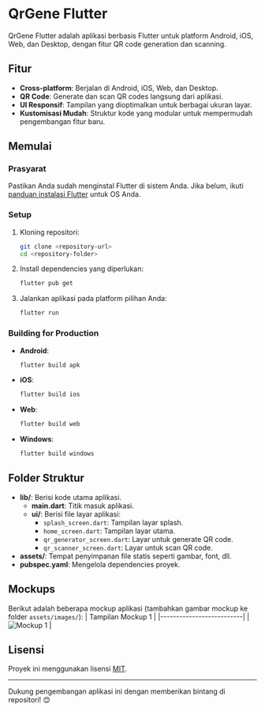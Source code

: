 # QrGene Flutter

QrGene Flutter adalah aplikasi berbasis Flutter untuk platform Android, iOS, Web, dan Desktop, dengan fitur QR code generation dan scanning.

## Fitur

- **Cross-platform**: Berjalan di Android, iOS, Web, dan Desktop.
- **QR Code**: Generate dan scan QR codes langsung dari aplikasi.
- **UI Responsif**: Tampilan yang dioptimalkan untuk berbagai ukuran layar.
- **Kustomisasi Mudah**: Struktur kode yang modular untuk mempermudah pengembangan fitur baru.

## Memulai

### Prasyarat

Pastikan Anda sudah menginstal Flutter di sistem Anda. Jika belum, ikuti [panduan instalasi Flutter](https://flutter.dev/docs/get-started/install) untuk OS Anda.

### Setup

1. Kloning repositori:
   ```bash
   git clone <repository-url>
   cd <repository-folder>
   ```

2. Install dependencies yang diperlukan:
   ```bash
   flutter pub get
   ```

3. Jalankan aplikasi pada platform pilihan Anda:
   ```bash
   flutter run
   ```

### Building for Production

- **Android**:
  ```bash
  flutter build apk
  ```

- **iOS**:
  ```bash
  flutter build ios
  ```

- **Web**:
  ```bash
  flutter build web
  ```

- **Windows**:
  ```bash
  flutter build windows
  ```

## Folder Struktur

- **lib/**: Berisi kode utama aplikasi.
  - **main.dart**: Titik masuk aplikasi.
  - **ui/**: Berisi file layar aplikasi:
    - `splash_screen.dart`: Tampilan layar splash.
    - `home_screen.dart`: Tampilan layar utama.
    - `qr_generator_screen.dart`: Layar untuk generate QR code.
    - `qr_scanner_screen.dart`: Layar untuk scan QR code.
- **assets/**: Tempat penyimpanan file statis seperti gambar, font, dll.
- **pubspec.yaml**: Mengelola dependencies proyek.

## Mockups

Berikut adalah beberapa mockup aplikasi (tambahkan gambar mockup ke folder `assets/images/`):
| Tampilan Mockup 1        | 
|--------------------------|
| ![Mockup 1](https://i.postimg.cc/ZRsL0TvW/Portfolio-Section.png) |

## Lisensi

Proyek ini menggunakan lisensi [MIT](LICENSE).

---

Dukung pengembangan aplikasi ini dengan memberikan bintang di repositori! 😊
